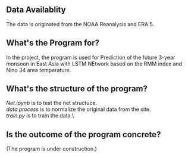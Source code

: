 ## Data Availablity
The data is originated from the NOAA Reanalysis and ERA 5.
## What's the Program for?
In the project, the program is used for Prediction of the future 3-year monsoon in East Asia with LSTM NEtwork based on the RMM index and Nino 34 area temperature.
## What's the structure of the program?
*Net.ipynb* is to test the net structuce.\
*data process* is to normalize the original data from the site.\
*train.py* is to train the data.\
## Is the outcome of the program concrete?
(The program is under construction.)
